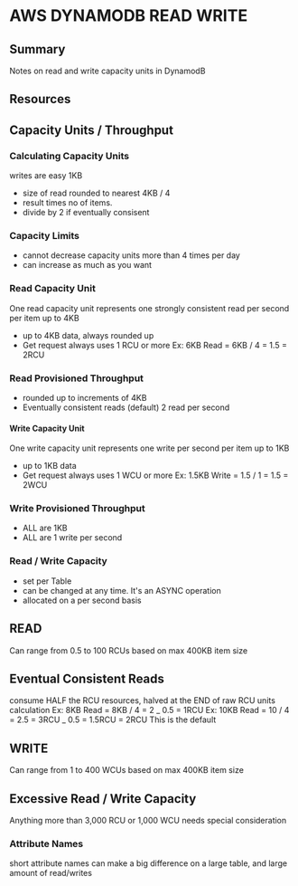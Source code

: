 # AWS DYNAMODB READ WRITE

## Summary

Notes on read and write capacity units in DynamodB

## Resources

## Capacity Units / Throughput

### Calculating Capacity Units

writes are easy 1KB

- size of read rounded to nearest 4KB / 4
- result times no of items.
- divide by 2 if eventually consisent

### Capacity Limits

- cannot decrease capacity units more than 4 times per day
- can increase as much as you want

### Read Capacity Unit

One read capacity unit represents one strongly consistent read per second per
item up to 4KB

- up to 4KB data, always rounded up
- Get request always uses 1 RCU or more
  Ex: 6KB Read = 6KB / 4 = 1.5 = 2RCU

### Read Provisioned Throughput

- rounded up to increments of 4KB
- Eventually consistent reads (default) 2 read per second

#### Write Capacity Unit

One write capacity unit represents one write per second per item up to 1KB

- up to 1KB data
- Get request always uses 1 WCU or more
  Ex: 1.5KB Write = 1.5 / 1 = 1.5 = 2WCU

### Write Provisioned Throughput

- ALL are 1KB
- ALL are 1 write per second

### Read / Write Capacity

- set per Table
- can be changed at any time. It's an ASYNC operation
- allocated on a per second basis

## READ

Can range from 0.5 to 100 RCUs based on max 400KB item size

## Eventual Consistent Reads

consume HALF the RCU resources, halved at the END of raw RCU units calculation
Ex: 8KB Read = 8KB / 4 = 2 _ 0.5 = 1RCU
Ex: 10KB Read = 10 / 4 = 2.5 = 3RCU _ 0.5 = 1.5RCU = 2RCU
This is the default

## WRITE

Can range from 1 to 400 WCUs based on max 400KB item size

## Excessive Read / Write Capacity

Anything more than 3,000 RCU or 1,000 WCU needs special consideration

### Attribute Names

short attribute names can make a big difference on a large table, and large
amount of read/writes
